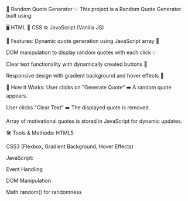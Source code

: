 🎯 Random Quote Generator ✨
This project is a Random Quote Generator built using:

🖥️ HTML
🎨 CSS
⚙️ JavaScript (Vanilla JS)

🔧 Features:
Dynamic quote generation using JavaScript array 📝

DOM manipulation to display random quotes with each click 💡

Clear text functionality with dynamically created buttons 🧹

Responsive design with gradient background and hover effects 🎨

🚀 How It Works:
User clicks on "Generate Quote" ➡️ A random quote appears.

User clicks "Clear Text" ➡️ The displayed quote is removed.

Array of motivational quotes is stored in JavaScript for dynamic updates.

🛠️ Tools & Methods:
HTML5

CSS3 (Flexbox, Gradient Background, Hover Effects)

JavaScript:

Event Handling

DOM Manipulation

Math.random() for randomness
